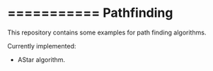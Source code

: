===========
Pathfinding
===========

This repository contains some examples for path finding algorithms.

Currently implemented:
* AStar algorithm.

